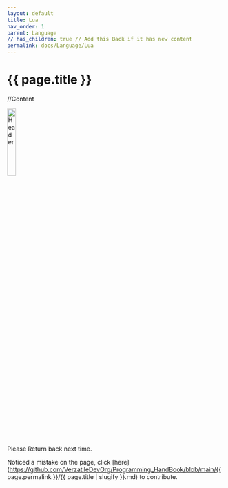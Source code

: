 ```yaml
---
layout: default
title: Lua
nav_order: 1
parent: Language
// has_children: true // Add this Back if it has new content
permalink: docs/Language/Lua
---
```


{{ page.title }}
======================

//Content

<!-- https://pngimg.com/image/50755 Image Source (Unmodified)-->
<img src="../images/under_construction.png" alt="Header" style="width:20%;">
<br>
Please Return back next time.

Noticed a mistake on the page, click [here](https://github.com/VerzatileDevOrg/Programming_HandBook/blob/main/{{ page.permalink }}/{{ page.title | slugify }}.md) to contribute.

<br>

<br>